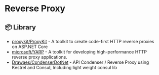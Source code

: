 # Reverse Proxy

## 📦 Library

- [proxykit/ProxyKit](https://github.com/proxykit/ProxyKit) - A toolkit to create code-first HTTP reverse proxies on ASP.NET Core
- [microsoft/YARP](https://github.com/microsoft/reverse-proxy) - A toolkit for developing high-performance HTTP reverse proxy applications.
- [Drawaes/CondenserDotNet](https://github.com/Drawaes/CondenserDotNet) - API Condenser / Reverse Proxy using Kestrel and Consul, Including light weight consul lib